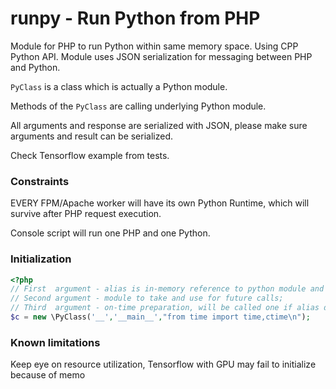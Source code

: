 # runpy - Run Python from PHP

Module for PHP to run Python within same memory space. Using CPP Python API.
Module uses JSON serialization for messaging between PHP and Python.

`PyClass` is a class which is actually a Python module.

Methods of the `PyClass` are calling underlying Python module.

All arguments and response are serialized with JSON, please make sure arguments and result can be serialized.

Check Tensorflow example from tests. 
### Constraints
EVERY FPM/Apache worker will have its own Python Runtime, which will survive after PHP request execution.

Console script will run one PHP and one Python.

### Initialization
```PHP
<?php 
// First  argument - alias is in-memory reference to python module and whatever was initialized.
// Second argument - module to take and use for future calls;
// Third  argument - on-time preparation, will be called one if alias does not exist. 
$c = new \PyClass('__','__main__',"from time import time,ctime\n");
```

### Known limitations
Keep eye on resource utilization, Tensorflow with GPU may fail to initialize because of memo